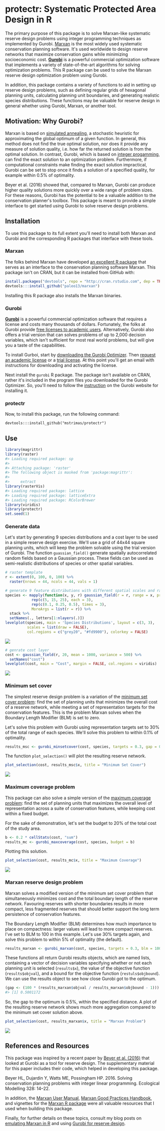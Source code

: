 <!-- README.md is generated from README.Rmd. Please edit that file -->
protectr: Systematic Protected Area Design in R
===============================================

The primary purpose of this package is to solve Marxan-like systematic reserve design problems using integer programming techniques as implemented by Gurobi. [Marxan](http://www.uq.edu.au/marxan/) is the most widely used systematic conservation planning software. It's used worldwide to design reserve networks that maximize conservation gains while minimizing socioeconomic cost. [**Gurobi**](http://www.gurobi.com/) is a powerful commercial optimization software that implements a variety of state-of-the-art algorithms for solving optimization problems. This R package can be used to solve the Marxan reserve design optimization problem using Gurobi.

In addition, this package contains a variety of functions to aid in setting up reserve design problems, such as defining regular grids of hexagonal planning units, calculating planning unit boundaries, and generating realistic species distributions. These functions may be valuable for reserve design in general whether using Gurobi, Marxan, or another tool.

Motivation: Why Gurobi?
-----------------------

Marxan is based on [simulated annealing](https://en.wikipedia.org/wiki/Simulated_annealing), a stochastic heuristic for approximating the global optimum of a given function. In general, this method does not find the true optimal solution, nor does it provide any measure of solution quality, i.e. how far the returned solution is from the optimal solution. In contrast, Gurobi, which is based on [integer progamming](https://en.wikipedia.org/wiki/Integer_programming), can find the exact solution to an optimization problem. Furthermore, if computational constraints make finding the exact solution impractical, Gurobi can be set to stop once it finds a solution of a specified quality, for example within 0.5% of optimality.

Beyer et al. (2016) showed that, compared to Marxan, Gurobi can produce higher quality solutions more quickly over a wide range of problem sizes. For these reasons, Gurobi has the potential to be a valuable addition to the conservation planner's toolbox. This package is meant to provide a simple interface to get started using Gurobi to solve reserve design problems.

Installation
------------

To use this package to its full extent you'll need to install both Marxan and Gurobi and the corresponding R packages that interface with these tools.

### Marxan

The folks behind Marxan have developed [an excellent R package](https://github.com/paleo13/marxan) that serves as an interface to the conservation planning software Marxan. This package isn't on CRAN, but it can be installed from GitHub with:

``` r
install.packages("devtools", repo = "http://cran.rstudio.com", dep = TRUE)
devtools:::install_github("paleo13/marxan")
```

Installing this R package also installs the Marxan binaries.

### Gurobi

[**Gurobi**](http://www.gurobi.com/) is a powerful commercial optimization software that requires a license and costs many thousands of dollars. Fortunately, the folks at Gurobi provide [free licenses to academic users](http://user.gurobi.com/download/licenses/free-academic). Alternatively, Gurobi also offers a trial version that can solves problems of up to 2,000 decision variables, which isn't sufficient for most real world problems, but will give you a taste of the capabilities.

To install Gurboi, start by [downloading the Gurobi Optimizer](http://user.gurobi.com/download/gurobi-optimizer). Then [request an academic license](http://user.gurobi.com/download/licenses/free-academic) or a [trial license](http://user.gurobi.com/download/licenses/free-online). At this point you'll get an email with instructions for downloading and activating the license.

Next install the `gurobi` R package. The package isn't available on CRAN, rather it's included in the program files you downloaded for the Gurobi Optimizer. So, you'll need to follow the [instruction](https://www.gurobi.com/documentation/6.5/refman/installing_the_r_package.html) on the Gurobi website for installing it.

### protectr

Now, to install this package, run the following command:

    devtools:::install_github("mstrimas/protectr")

Use
---

``` r
library(magrittr)
library(raster)
#> Loading required package: sp
#> 
#> Attaching package: 'raster'
#> The following object is masked from 'package:magrittr':
#> 
#>     extract
library(rasterVis)
#> Loading required package: lattice
#> Loading required package: latticeExtra
#> Loading required package: RColorBrewer
library(viridis)
library(protectr)
set.seed(1)
```

### Generate data

Let's start by generating 9 species distributions and a cost layer to be used in a simple reserve design exercise. We'll use a grid of 44x44 square planning units, which will keep the problem solvable using the trial version of Gurobi. The function `guassian_field()` generate spatially autocorrelated random fields based on a Gaussian process. These fields can be used as semi-realistic distributions of species or other spatial variables.

``` r
# raster template
r <- extent(0, 100, 0, 100) %>% 
  raster(nrows = 44, ncols = 44, vals = 1)

# generate 9 feature distributions with different spatial scales and rarities
species <- mapply(function(x, y, r) gaussian_field(r = r, range = x, prop = y),
            rep(c(5, 15, 25), each = 3),
            rep(c(0.1, 0.25, 0.5), times = 3),
            MoreArgs = list(r = r)) %>% 
  stack %>% 
  setNames(., letters[1:nlayers(.)])
levelplot(species, main = 'Species Distributions', layout = c(3, 3),
          scales = list(draw = FALSE),
          col.regions = c("grey20", "#fd9900"), colorkey = FALSE)
```

![](figures/README-set-up-1.png)<!-- -->

``` r
# genrate cost layer
cost <- gaussian_field(r, 20, mean = 1000, variance = 500) %>% 
  setNames("cost")
levelplot(cost, main = "Cost", margin = FALSE, col.regions = viridis)
```

![](figures/README-set-up-2.png)<!-- -->

### Minimum set cover

The simplest reserve design problem is a variation of the [minimum set cover problem](https://en.wikipedia.org/wiki/Set_cover_problem): find the set of planning units that minimizes the overall cost of a reserve network, while meeting a set of representation targets for the conservation features. This is the problem Marxan solves when the Boundary Length Modifier (BLM) is set to zero.

Let's solve this problem with Gurobi using representation targets set to 30% of the total range of each species. We'll solve this problem to within 0.1% of optimality.

``` r
results_msc <- gurobi_minsetcover(cost, species, targets = 0.3, gap = 0.001)
```

The function `plot_selection()` will plot the resulting reserve network.

``` r
plot_selection(cost, results_msc$x, title = "Minimum Set Cover")
```

![](figures/README-plot-msp-1.png)<!-- -->

### Maximum coverage problem

This package can also solve a simple version of the [maximum coverage problem](https://en.wikipedia.org/wiki/Maximum_coverage_problem): find the set of planning units that maximizes the overall level of representation across a suite of conservation features, while keeping cost within a fixed budget.

For the sake of demonstration, let's set the budget to 20% of the total cost of the study area.

``` r
b <- 0.2 * cellStats(cost, "sum")
results_mc <- gurobi_maxcoverage(cost, species, budget = b)
```

Plotting this solution.

``` r
plot_selection(cost, results_mc$x, title = "Maximum Coverage")
```

![](figures/README-plot-mc-1.png)<!-- -->

### Marxan reserve design problem

Marxan solves a modified version of the minimum set cover problem that simultaneously minimizes cost and the total boundary length of the reserve network. Favouring reserves with shorter boundaries results in more compact, less fragmented reserves that should better support the long term persistence of conservation features.

The Boundary Length Modifier (BLM) determines how much importance to place on compactness: larger values will lead to more compact reserves. I've set to BLM to 100 in this example. Let's use 30% targets again, and solve this problem to within 5% of optimality (the default).

``` r
results_marxan <- gurobi_marxan(cost, species, targets = 0.3, blm = 100)
```

These functions all return Gurobi results objects, which are named lists, containing a vector of decision variables specifying whether or not each planning unit is selected (`results$x`), the value of the objective function (`results$objval`), and a bound for the objective function (`restuls$objbound`). We can use the results object to see how close Gurobi got to the optimum.

``` r
(gap <- (100 * (results_marxan$objval / results_marxan$objbound - 1)))
#> [1] 0.5001172
```

So, the gap to the optimum is 0.5%, within the specified distance. A plot of the resulting reserve network shows much more aggregation compared to the minimum set cover solution above.

``` r
plot_selection(cost, results_marxan$x, title = "Marxan Problem")
```

![](figures/README-plot-marxan-1.png)<!-- -->

References and Resources
------------------------

This package was inspired by a recent paper by [Beyer et al. (2016)](http://www.sciencedirect.com/science/article/pii/S0304380016300217) that looked at Gurobi as a tool for reserve design. The supplementary material for this paper includes their code, which helped in developing this package.

Beyer HL, Dujardin Y, Watts ME, Possingham HP. 2016. Solving conservation planning problems with integer linear programming. Ecological Modelling 328: 14–22.

In addition, the [Marxan User Manual](http://www.uq.edu.au/marxan/docs/Marxan_User_Manual_2008.pdf), [Marxan Good Practices Handbook](http://www.uq.edu.au/marxan/docs/Marxan%20Good%20Practices%20Handbook%20v2%202010.pdf), and vignettes for the [Marxan R package](https://github.com/paleo13/marxan) were all valuable resources that I used when building this package.

Finally, for further details on these topics, consult my blog posts on [emulating Marxan in R](http://strimas.com/r/marxan) and using [Gurobi for reserve design](http://strimas.com/r/gurobi).
